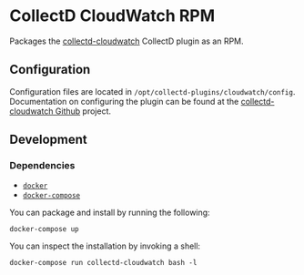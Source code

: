 CollectD CloudWatch RPM
=======================

Packages the [collectd-cloudwatch][1] CollectD plugin as an RPM.

Configuration
-------------

Configuration files are located in `/opt/collectd-plugins/cloudwatch/config`. Documentation on configuring the plugin can be found at the [collectd-cloudwatch Github][2] project.

Development
-----------

### Dependencies

* [`docker`](https://docs.docker.com/install/)
* [`docker-compose`](https://docs.docker.com/compose/install/)

You can package and install by running the following:

    docker-compose up
    
You can inspect the installation by invoking a shell:

    docker-compose run collectd-cloudwatch bash -l

[1]: https://github.com/awslabs/collectd-cloudwatch
[2]: https://github.com/awslabs/collectd-cloudwatch#configuration
